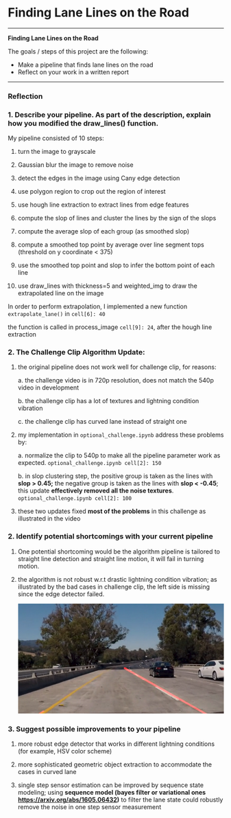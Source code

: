# **Finding Lane Lines on the Road**


---

**Finding Lane Lines on the Road**

The goals / steps of this project are the following:
* Make a pipeline that finds lane lines on the road
* Reflect on your work in a written report


[//]: # (Image References)

[image1]: ./misc_images/bad_case.png "Grayscale"

---

### Reflection

### 1. Describe your pipeline. As part of the description, explain how you modified the draw_lines() function.

My pipeline consisted of 10 steps:

1.  turn the image to grayscale

2. Gaussian blur the image to remove noise

3. detect the edges in the image using Cany edge detection

4. use polygon region to crop out the region of interest

5. use hough line extraction to extract lines from edge features

6. compute the slop of lines and cluster the lines by the sign of the slops

7. compute the average slop of each group (as smoothed slop)

8. compute a smoothed top point by average over line segment tops (threshold on y coordinate < 375)

9. use the smoothed top point and slop to infer the bottom point of each line

10. use draw_lines with thickness=5 and weighted_img to draw the extrapolated line on the image


In order to perform extrapolation, I implemented a new function `extrapolate_lane()` in `cell[6]: 40`

the function is called in process_image `cell[9]: 24`, after the hough line extraction


### 2. The Challenge Clip Algorithm Update:

1. the original pipeline does not work well for challenge clip, for reasons:

   a. the challenge video is in 720p resolution, does not match the 540p video in development

   b. the challenge clip has a lot of textures and lightning condition vibration

   c. the challenge clip has curved lane instead of straight one

2. my implementation in `optional_challenge.ipynb` address these problems by:

    a. normalize the clip to 540p to make all the pipeline parameter work as expected. `optional_challenge.ipynb cell[2]: 150`

    b. in slop clustering step, the positive group is taken as the lines with **slop > 0.45;** the negative group is taken as the lines with **slop < -0.45**; this update **effectively removed all the noise textures**. `optional_challenge.ipynb cell[2]: 100`

  3. these two updates fixed **most of the problems** in this challenge as illustrated in the video


### 2. Identify potential shortcomings with your current pipeline


  1. One potential shortcoming would be the algorithm pipeline is tailored to straight line detection and straight line motion, it will fail in turning motion.

  2. the algorithm is not robust w.r.t drastic lightning condition vibration; as illustrated by the bad cases in challenge clip, the left side is missing since the edge detector failed.

      ![bad case][image1]


### 3. Suggest possible improvements to your pipeline

  1. more robust edge detector that works in different lightning conditions (for example, HSV color scheme)

  2. more sophisticated geometric object extraction to accommodate the cases in curved lane

  3. single step sensor estimation can be improved by sequence state modeling; using **sequence model (bayes filter or variational ones https://arxiv.org/abs/1605.06432)** to filter the lane state could robustly remove the noise in one step sensor measurement
